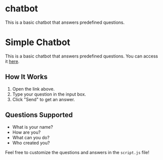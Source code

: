 # chatbot
This is a basic chatbot that answers predefined questions.

# Simple Chatbot

This is a basic chatbot that answers predefined questions. You can access it [here](https://Nazeer499.github.io/chatbot/).

## How It Works
1. Open the link above.
2. Type your question in the input box.
3. Click "Send" to get an answer.

## Questions Supported
- What is your name?
- How are you?
- What can you do?
- Who created you?

Feel free to customize the questions and answers in the `script.js` file!
